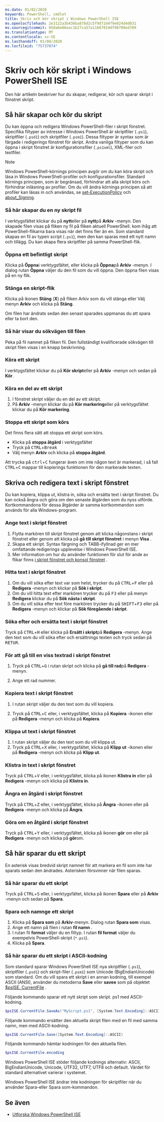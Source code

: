 ```yaml
---
ms.date: 01/02/2020
keywords: PowerShell, cmdlet
title: Skriv och kör skript i Windows PowerShell ISE
ms.openlocfilehash: 2e3122a3b436ba878d2c5f9d72d4f9e024d4d031
ms.sourcegitcommit: 058a6e86eac1b27ca57a11687019df98709ed709
ms.translationtype: MT
ms.contentlocale: sv-SE
ms.lasthandoff: 01/08/2020
ms.locfileid: "75737074"
---
```

# <a name="how-to-write-and-run-scripts-in-the-windows-powershell-ise"></a>Skriv och kör skript i Windows PowerShell ISE

Den här artikeln beskriver hur du skapar, redigerar, kör och sparar skript i fönstret skript.

## <a name="how-to-create-and-run-scripts"></a>Så här skapar och kör du skript

Du kan öppna och redigera Windows PowerShell-filer i skript fönstret. Specifika filtyper av intresse i Windows PowerShell är skriptfiler (`.ps1`), skriptfiler (`.psd1`) och skriptfiler (`.psm1`). Dessa filtyper är syntax som är färgade i redigerings fönstret för skript. Andra vanliga filtyper som du kan öppna i skript fönstret är konfigurationsfiler (`.ps1xml`), XML-filer och textfiler.

> [!NOTE]
> Windows PowerShell-körnings principen avgör om du kan köra skript och läsa in Windows PowerShell-profiler och konfigurationsfiler. Standard körnings principen, som är begränsad, förhindrar att alla skript körs och förhindrar inläsning av profiler. Om du vill ändra körnings principen så att profiler kan läsas in och användas, se [set-ExecutionPolicy](/powershell/module/microsoft.powershell.security/set-executionpolicy) och [about_Signing](/powershell/module/microsoft.powershell.core/about/about_signing).

### <a name="to-create-a-new-script-file"></a>Så här skapar du en ny skript fil

I verktygsfältet klickar du på **nytt**eller på **nytt**på **Arkiv** -menyn. Den skapade filen visas på fliken ny fil på fliken aktuell PowerShell. kom ihåg att PowerShell-flikarna bara visas när det finns fler än en. Som standard skapas en fil av typen script (`.ps1`), men den kan sparas med ett nytt namn och tillägg. Du kan skapa flera skriptfiler på samma PowerShell-flik.

### <a name="to-open-an-existing-script"></a>Öppna ett befintligt skript

Klicka på **Öppna**i verktygsfältet, eller klicka på **Öppna**på **Arkiv** -menyn. I dialog rutan **Öppna** väljer du den fil som du vill öppna. Den öppna filen visas på en ny flik.

### <a name="to-close-a-script-tab"></a>Stänga en skript-flik

Klicka på ikonen **Stäng** (**X**) på fliken Arkiv som du vill stänga eller Välj menyn **Arkiv** och klicka på **Stäng**.

Om filen har ändrats sedan den senast sparades uppmanas du att spara eller ta bort den.

### <a name="to-display-the-file-path"></a>Så här visar du sökvägen till filen

Peka på fil namnet på fliken fil. Den fullständigt kvalificerade sökvägen till skript filen visas i en knapp beskrivning.

### <a name="to-run-a-script"></a>Köra ett skript

I verktygsfältet klickar du på **Kör skript**eller på **Arkiv** -menyn och sedan på **Kör**.

### <a name="to-run-a-portion-of-a-script"></a>Köra en del av ett skript

1. I fönstret skript väljer du en del av ett skript.
2. På **Arkiv** -menyn klickar du på **Kör markering**eller på verktygsfältet klickar du på **Kör markering**.

### <a name="to-stop-a-running-script"></a>Stoppa ett skript som körs

Det finns flera sätt att stoppa ett skript som körs.

- Klicka på **stoppa åtgärd** i verktygsfältet
- Tryck på <kbd>CTRL</kbd>+<kbd>Break</kbd>
- Välj menyn **Arkiv** och klicka på **stoppa åtgärd**.

Att trycka på <kbd>ctrl</kbd>+<kbd>C</kbd> fungerar även om inte någon text är markerad, i så fall <kbd>CTRL</kbd>+<kbd>C</kbd> mappar till kopierings funktionen för den markerade texten.

## <a name="how-to-write-and-edit-text-in-the-script-pane"></a>Skriva och redigera text i skript fönstret

Du kan kopiera, klippa ut, klistra in, söka och ersätta text i skript fönstret. Du kan också ångra och göra om den senaste åtgärden som du nyss utförde. Kortkommandona för dessa åtgärder är samma kortkommandon som används för alla Windows-program.

### <a name="to-enter-text-in-the-script-pane"></a>Ange text i skript fönstret

1. Flytta markören till skript fönstret genom att klicka någonstans i skript fönstret eller genom att klicka på **gå till skript fönstret** i menyn **Visa** .
2. Skapa ett skript. Syntax färgning och TABB-ifyllnad ger en mer omfattande redigerings upplevelse i Windows PowerShell ISE.
3. Mer information om hur du använder funktionen för slut för ande av flikar finns [i skript fönstret och konsol fönstret](How-to-Use-Tab-Completion-in-the-Script-Pane-and-Console-Pane.md) .

### <a name="to-find-text-in-the-script-pane"></a>Hitta text i skript fönstret

1. Om du vill söka efter text var som helst, trycker du på <kbd>CTRL</kbd>+<kbd>F</kbd> eller på **Redigera** -menyn och klickar på **Sök i skript**.
2. Om du vill hitta text efter markören trycker du på <kbd>F3</kbd> eller på menyn **Redigera** klickar du på **Sök nästa i skript**.
3. Om du vill söka efter text före markören trycker du på <kbd>SHIFT</kbd>+<kbd>F3</kbd> eller på **Redigera** -menyn och klickar på **Sök föregående i skript**.

### <a name="to-find-and-replace-text-in-the-script-pane"></a>Söka efter och ersätta text i skript fönstret

Tryck på <kbd>CTRL</kbd>+<kbd>H</kbd> eller klicka på **Ersätt i skript**på **Redigera** -menyn. Ange den text som du vill söka efter och ersättnings texten och tryck sedan på <kbd>RETUR</kbd>.

### <a name="to-go-to-a-particular-line-of-text-in-the-script-pane"></a>För att gå till en viss textrad i skript fönstret

1. Tryck på <kbd>CTRL</kbd>+<kbd>G</kbd> i rutan skript och klicka på **gå till rad**på **Redigera** -menyn.

2. Ange ett rad nummer.

### <a name="to-copy-text-in-the-script-pane"></a>Kopiera text i skript fönstret

1. I rutan skript väljer du den text som du vill kopiera.

2. Tryck på <kbd>CTRL</kbd>+<kbd>C</kbd> eller, i verktygsfältet, klicka på **Kopiera** -ikonen eller på **Redigera** -menyn och klicka på **Kopiera**.

### <a name="to-cut-text-in-the-script-pane"></a>Klippa ut text i skript fönstret

1. I rutan skript väljer du den text som du vill klippa ut.
2. Tryck på <kbd>CTRL</kbd>+<kbd>X</kbd> eller, i verktygsfältet, klicka på **Klipp ut** -ikonen eller på **Redigera** -menyn och klicka på **Klipp ut**.

### <a name="to-paste-text-into-the-script-pane"></a>Klistra in text i skript fönstret

Tryck på <kbd>CTRL</kbd>+<kbd>V</kbd> eller, i verktygsfältet, klicka på ikonen **Klistra in** eller på **Redigera** -menyn och klicka på **Klistra in**.

### <a name="to-undo-an-action-in-the-script-pane"></a>Ångra en åtgärd i skript fönstret

Tryck på <kbd>CTRL</kbd>+<kbd>Z</kbd> eller, i verktygsfältet, klicka på **Ångra** -ikonen eller på **Redigera** -menyn och klicka på **Ångra**.

### <a name="to-redo-an-action-in-the-script-pane"></a>Göra om en åtgärd i skript fönstret

Tryck på <kbd>CTRL</kbd>+<kbd>Y</kbd> eller, i verktygsfältet, klicka på ikonen **gör** om eller på **Redigera** -menyn och klicka på **gör**om.

## <a name="how-to-save-a-script"></a>Så här sparar du ett skript

En asterisk visas bredvid skript namnet för att markera en fil som inte har sparats sedan den ändrades. Asterisken försvinner när filen sparas.

### <a name="to-save-a-script"></a>Så här sparar du ett skript

Tryck på <kbd>CTRL</kbd>+<kbd>S</kbd> eller, i verktygsfältet, klicka på ikonen **Spara** eller på **Arkiv** -menyn och sedan på **Spara**.

### <a name="to-save-and-name-a-script"></a>Spara och namnge ett skript

1. Klicka på **Spara som** på **Arkiv**-menyn. Dialog rutan **Spara som** visas.
2. Ange ett namn på filen i rutan **fil namn** .
3. I rutan fil **format** väljer du en filtyp. I rutan **fil format** väljer du exempelvis PowerShell-skript (`*.ps1`).
4. Klicka på **Spara**.

### <a name="to-save-a-script-in-ascii-encoding"></a>Så här sparar du ett skript i ASCII-kodning

Som standard sparar Windows PowerShell ISE nya skriptfiler (`.ps1`), skriptfiler (`.psd1`) och skript-filer (`.psm1`) som Unicode (BigEndianUnicode) som standard. Om du vill spara ett skript i en annan kodning, till exempel ASCII (ANSI), använder du metoderna **Save** eller **savee** som på objektet [$psISE. CurrentFile](object-model/the-ise-object-model-hierarchy.md) .

Följande kommando sparar ett nytt skript som skript. ps1 med ASCII-kodning.

```powershell
$psISE.CurrentFile.SaveAs("MyScript.ps1", [System.Text.Encoding]::ASCII)
```

Följande kommando ersätter den aktuella skript filen med en fil med samma namn, men med ASCII-kodning.

```powershell
$psISE.CurrentFile.Save([System.Text.Encoding]::ASCII)
```

Följande kommando hämtar kodningen för den aktuella filen.

```powershell
$psISE.CurrentFile.encoding
```

Windows PowerShell ISE stöder följande kodnings alternativ: ASCII, BigEndianUnicode, Unicode, UTF32, UTF7, UTF8 och default. Värdet för standard alternativet varierar i systemet.

Windows PowerShell ISE ändrar inte kodningen för skriptfiler när du använder Spara-eller Spara som-kommandon.

## <a name="see-also"></a>Se även

- [Utforska Windows PowerShell ISE](exploring-the-windows-powershell-ise.md)
